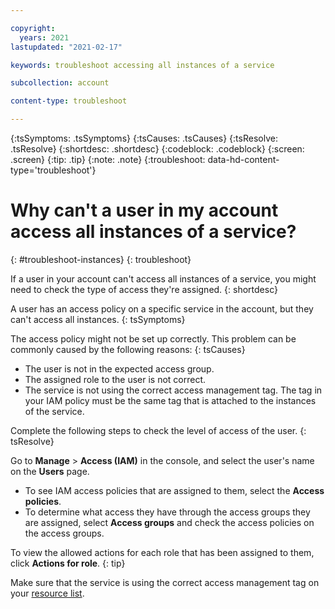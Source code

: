 ```yaml
---

copyright:
  years: 2021
lastupdated: "2021-02-17"

keywords: troubleshoot accessing all instances of a service

subcollection: account

content-type: troubleshoot

---
```


{:tsSymptoms: .tsSymptoms}
{:tsCauses: .tsCauses}
{:tsResolve: .tsResolve}
{:shortdesc: .shortdesc}
{:codeblock: .codeblock}
{:screen: .screen}
{:tip: .tip}
{:note: .note}
{:troubleshoot: data-hd-content-type='troubleshoot'}

# Why can't a user in my account access all instances of a service?
{: #troubleshoot-instances}
{: troubleshoot}

If a user in your account can't access all instances of a service, you might need to check the type of access they're assigned.
{: shortdesc}

A user has an access policy on a specific service in the account, but they can't access all instances.
{: tsSymptoms}
   
The access policy might not be set up correctly. This problem can be commonly caused by the following reasons:
{: tsCauses}
* The user is not in the expected access group.
* The assigned role to the user is not correct.
* The service is not using the correct access management tag. The tag in your IAM policy must be the same tag that is attached to the instances of the service.

Complete the following steps to check the level of access of the user.
{: tsResolve}

Go to **Manage** &gt; **Access (IAM)** in the console, and select the user's name on the **Users** page.

* To see IAM access policies that are assigned to them, select the **Access policies**. 
* To determine what access they have through the access groups they are assigned, select **Access groups** and check the access policies on the access groups.

To view the allowed actions for each role that has been assigned to them, click **Actions for role**.
{: tip}

Make sure that the service is using the correct access management tag on your [resource list](https://{DomainName}/account/tags).
